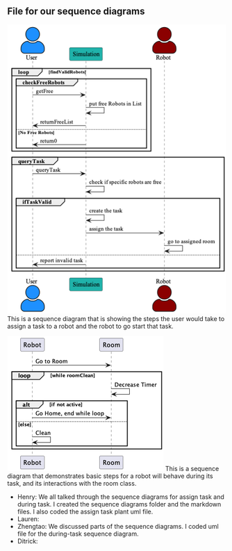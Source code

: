 ## File for our sequence diagrams
![AssignTask Sequence Diagram](AssignTask.png)
This is a sequence diagram that is showing the steps the user would take to assign a task to a robot and the robot to go start that task.

![duringTask Sequence Diagram](duringTask.png)
This is a sequence diagram that demonstrates basic steps for a robot will behave during its task, and its interactions with the room class.


* Henry: We all talked through the sequence diagrams for assign task and during task. I created the sequence diagrams folder and the markdown files. I also coded the assign task plant uml file.
* Lauren:
* Zhengtao: We discussed parts of the sequence diagrams. I coded uml file for the during-task sequence diagram.
* Ditrick: 